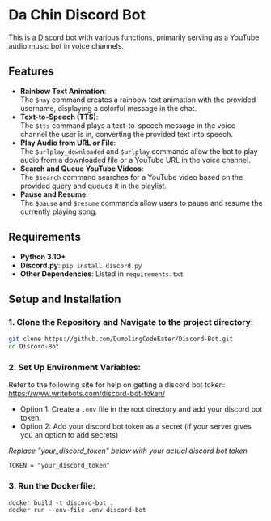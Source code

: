 # Da Chin Discord Bot

This is a Discord bot with various functions, primarily serving as a YouTube audio music bot in voice channels.

## Features

- **Rainbow Text Animation**:<br>
  The ```$nay``` command creates a rainbow text animation with the provided username, displaying a colorful message in the chat.
- **Text-to-Speech (TTS)**:<br> The ```$tts``` command plays a text-to-speech message in the voice channel the user is in, converting the provided text into speech.
- **Play Audio from URL or File**:<br> The ```$urlplay_downloaded``` and ```$urlplay``` commands allow the bot to play audio from a downloaded file or a YouTube URL in the voice channel.
- **Search and Queue YouTube Videos**:<br> The ```$search``` command searches for a YouTube video based on the provided query and queues it in the playlist.
- **Pause and Resume**:<br> The ```$pause``` and ```$resume``` commands allow users to pause and resume the currently playing song.

## Requirements

- **Python 3.10+**
- **Discord.py**: `pip install discord.py`
- **Other Dependencies**: Listed in `requirements.txt`

## Setup and Installation
### 1. Clone the Repository and Navigate to the project directory:
```bash
git clone https://github.com/DumplingCodeEater/Discord-Bot.git
cd Discord-Bot
```
### 2. Set Up Environment Variables:
Refer to the following site for help on getting a discord bot token: <a>https://www.writebots.com/discord-bot-token/</a>
- Option 1: Create a ```.env``` file in the root directory and add your discord bot token.
- Option 2: Add your discord bot token as a secret (if your server gives you an option to add secrets)

*Replace "your_discord_token" below with your actual discord bot token*
```env 
TOKEN = "your_discord_token"  
```
### 3. Run the Dockerfile:
```Dockerfile
docker build -t discord-bot .
docker run --env-file .env discord-bot
```
